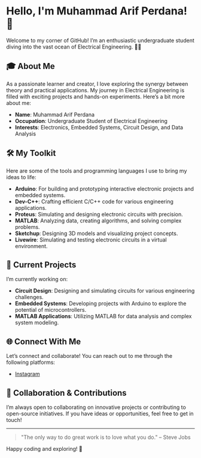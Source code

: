 # Hello, I'm Muhammad Arif Perdana! 👋

Welcome to my corner of GitHub! I’m an enthusiastic undergraduate student diving into the vast ocean of Electrical Engineering. 🌟🔬

## 🎓 About Me

As a passionate learner and creator, I love exploring the synergy between theory and practical applications. My journey in Electrical Engineering is filled with exciting projects and hands-on experiments. Here’s a bit more about me:

- **Name**: Muhammad Arif Perdana
- **Occupation**: Undergraduate Student of Electrical Engineering
- **Interests**: Electronics, Embedded Systems, Circuit Design, and Data Analysis

## 🛠️ My Toolkit

Here are some of the tools and programming languages I use to bring my ideas to life:

- **Arduino**: For building and prototyping interactive electronic projects and embedded systems.
- **Dev-C++**: Crafting efficient C/C++ code for various engineering applications.
- **Proteus**: Simulating and designing electronic circuits with precision.
- **MATLAB**: Analyzing data, creating algorithms, and solving complex problems.
- **Sketchup**: Designing 3D models and visualizing project concepts.
- **Livewire**: Simulating and testing electronic circuits in a virtual environment.

## 🔧 Current Projects

I’m currently working on:

- **Circuit Design**: Designing and simulating circuits for various engineering challenges.
- **Embedded Systems**: Developing projects with Arduino to explore the potential of microcontrollers.
- **MATLAB Applications**: Utilizing MATLAB for data analysis and complex system modeling.

## 🌐 Connect With Me

Let’s connect and collaborate! You can reach out to me through the following platforms:

- [Instagram](@Arifperdanaa_)

## 🤝 Collaboration & Contributions

I’m always open to collaborating on innovative projects or contributing to open-source initiatives. If you have ideas or opportunities, feel free to get in touch!

---

> "The only way to do great work is to love what you do." – Steve Jobs

Happy coding and exploring! 🚀
